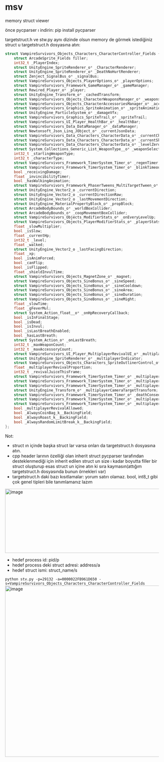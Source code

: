 # msv
memory struct viewer

önce pycparser ı indirin:
pip install pycparser

targetstruct.h ve stw.py aynı dizinde olsun
memory de görmek istediğiniz struct u targetstruct.h dosyasına atın:
```c
struct VampireSurvivors_Objects_Characters_CharacterController_Fields {
	struct ArcadeSprite_Fields filler;
	int32_t _PlayerIndex;
	struct UnityEngine_SpriteRenderer_o* _CharacterRenderer;
	struct UnityEngine_SpriteRenderer_o* _DeathNoHurtRenderer;
	struct Zenject_SignalBus_o* _signalBus;
	struct VampireSurvivors_Objects_PlayerOptions_o* _playerOptions;
	struct VampireSurvivors_Framework_GameManager_o* _gameManager;
	struct Rewired_Player_o* _player;
	struct UnityEngine_Transform_o* _cachedTransform;
	struct VampireSurvivors_Objects_CharacterWeaponsManager_o* _weaponsManager;
	struct VampireSurvivors_Objects_CharacterAccessoriesManager_o* _accessoriesManager;
	struct VampireSurvivors_Graphics_SpriteAnimation_o* _spriteAnimation;
	struct UnityEngine_ParticleSystem_o* _damageVfx;
	struct VampireSurvivors_Graphics_SpriteTrail_o* _spriteTrail;
	struct VampireSurvivors_UI_Player_HealthBar_o* _healthBar;
	struct VampireSurvivors_Data_DataManager_o* _dataManager;
	struct Newtonsoft_Json_Linq_JObject_o* _currentJsonData;
	struct VampireSurvivors_Data_Characters_CharacterData_o* _currentCharacterData;
	struct VampireSurvivors_Data_Characters_CharacterData_o* _currentSkinData;
	struct VampireSurvivors_Data_Characters_CharacterData_o* _levelZeroCharacterData;
	struct System_Collections_Generic_List_WeaponType__o* _weaponSelection;
	int32_t _startingWeaponType;
	int32_t _characterType;
	struct VampireSurvivors_Framework_TimerSystem_Timer_o* _regenTimer;
	struct VampireSurvivors_Framework_TimerSystem_Timer_o* _blinkTimeoutTimer;
	bool _receivingDamage;
	float _invincibilityTimer;
	bool _hasWalkingAnimation;
	struct VampireSurvivors_Framework_PhaserTweens_MultiTargetTween_o* _wiggleTween;
	struct UnityEngine_Vector2_o _currentDirection;
	struct UnityEngine_Vector2_o _currentDirectionRaw;
	struct UnityEngine_Vector2_o _lastMovementDirection;
	struct UnityEngine_MaterialPropertyBlock_o* _propBlock;
	struct ArcadeBodyBounds_o* _worldBoxCollider;
	struct ArcadeBodyBounds_o* _coopMovementBoxCollider;
	struct VampireSurvivors_Objects_ModifierStats_o* _onEveryLevelUp;
	struct VampireSurvivors_Objects_PlayerModifierStats_o* _playerStats;
	float _slowMultiplier;
	bool _isSlow;
	float _currentHp;
	int32_t _level;
	float _walked;
	struct UnityEngine_Vector2_o _lastFacingDirection;
	float _xp;
	bool _isAnimForced;
	bool _canFlip;
	bool _isFlipped;
	float _shieldInvulTime;
	struct VampireSurvivors_Objects_MagnetZone_o* _magnet;
	struct VampireSurvivors_Objects_SineBonus_o* _sineSpeed;
	struct VampireSurvivors_Objects_SineBonus_o* _sineCooldown;
	struct VampireSurvivors_Objects_SineBonus_o* _sineArea;
	struct VampireSurvivors_Objects_SineBonus_o* _sineDuration;
	struct VampireSurvivors_Objects_SineBonus_o* _sineMight;
	float _slowTime;
	float _gFeverMul;
	struct System_Action_float__o* _onHpRecoveryCallback;
	bool _isInFinalStage;
	bool _isDead;
	bool _isInvul;
	bool _isLastBreathEnabled;
	bool _hasLastBreath;
	struct System_Action_o* _onLastBreath;
	int32_t _maxWeaponCount;
	int32_t _maxAccessoryCount;
	struct VampireSurvivors_UI_Player_MultiplayerRevivalUI_o* _multiplayerRevivalUI;
	struct UnityEngine_SpriteRenderer_o* _multiplayerIndicator;
	struct VampireSurvivors_Objects_Characters_SpriteOutlinerControl_o* _multiplayerOutliner;
	float _multiplayerRevivalProportion;
	int32_t _revivalJuiceThisFrame;
	struct VampireSurvivors_Framework_TimerSystem_Timer_o* _multiplayerChompTimer;
	struct VampireSurvivors_Framework_TimerSystem_Timer_o* _multiplayerIndicatorTimer;
	struct VampireSurvivors_Framework_TimerSystem_Timer_o* _multiplayerDecompositionTimer;
	struct UnityEngine_Transform_o* _multiplayerCameraTargetTransform;
	struct VampireSurvivors_Framework_TimerSystem_Timer_o* _deathConsequenceTimer;
	struct VampireSurvivors_Framework_TimerSystem_Timer_o* _multiplayerReviveShake1;
	struct VampireSurvivors_Framework_TimerSystem_Timer_o* _multiplayerReviveShake2;
	bool _multiplayerRevivalAllowed;
	bool _AlwaysCoinBag_k__BackingField;
	bool _AlwaysRoast_k__BackingField;
	bool _AlwaysRandomLimitBreak_k__BackingField;
};
```
Not:
- struct ın içinde başka struct lar varsa onları da targetstruct.h dosyasına atın.
- cpp header larının özelliği olan inherit struct pycparser tarafından desteklenmediği için inherit edilen struct un size ı kadar boyutta filler bir struct oluşturup esas struct un içine atın ki sıra kaymasın(attığım targetstruct.h dosyasında bunun örnekleri var)
- targetstruct.h daki bazı kısıtlamalar: yorum satırı olamaz. bool, int8_t gibi çok genel tipleri bile tanımlamanız lazım
<img width="1124" height="210" alt="image" src="https://github.com/user-attachments/assets/9d6d1ed5-d271-487c-91b6-469ddee16a40" />

- hedef process id: pid/p
- hedef process deki struct adresi: address/a
- hedef struct ismi: struct_name/s

`python stv.py -p=29132 -a=0000022FB961D650 -s=VampireSurvivors_Objects_Characters_CharacterController_Fields`
<img width="1502" height="560" alt="image" src="https://github.com/user-attachments/assets/835d8902-58a0-4984-a0ed-4d67249a2387" />

